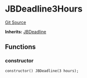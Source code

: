 # JBDeadline3Hours
[Git Source](https://github.com/Bananapus/nana-core/blob/2998dca2fbd2658e2c8791d6dc8348147d69e28e/src/periphery/JBDeadline3Hours.sol)

**Inherits:**
[JBDeadline](/docs/dev/v5/api/core/JBDeadline.md)


## Functions
### constructor


```solidity
constructor() JBDeadline(3 hours);
```

